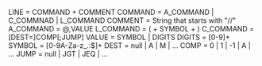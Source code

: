 LINE = COMMAND + COMMENT
COMMAND = A_COMMAND | C_COMMNAD | L_COMMAND
COMMENT = String that starts with "//"
A_COMMAND = @,VALUE
L_COMMAND = ( + SYMBOL + )
C_COMMAND = [DEST=]COMP[;JUMP]
VALUE = SYMBOL | DIGITS
DIGITS = [0-9]+
SYMBOL = [0-9A-Za-z_.:$]+
DEST = null | A | M | ...
COMP = 0 | 1 | -1 | A | ...
JUMP = null | JGT | JEQ | ...

